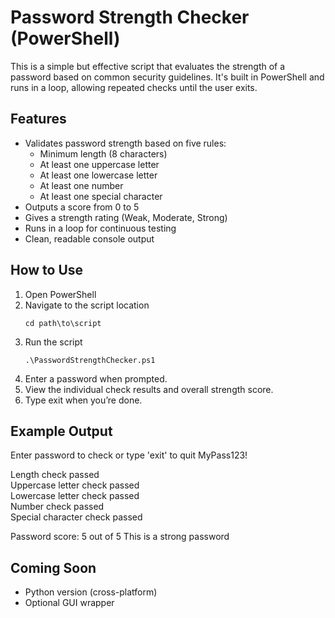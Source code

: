 # Password Strength Checker (PowerShell)

This is a simple but effective script that evaluates the strength of a password based on common security guidelines. 
It's built in PowerShell and runs in a loop, allowing repeated checks until the user exits.

## Features

- Validates password strength based on five rules:
  - Minimum length (8 characters)
  - At least one uppercase letter
  - At least one lowercase letter
  - At least one number
  - At least one special character
- Outputs a score from 0 to 5
- Gives a strength rating (Weak, Moderate, Strong)
- Runs in a loop for continuous testing
- Clean, readable console output

## How to Use

1. Open PowerShell
2. Navigate to the script location
    ```
    cd path\to\script
    ```
4. Run the script
    ```
    .\PasswordStrengthChecker.ps1
    ```
6. Enter a password when prompted.
7. View the individual check results and overall strength score.
8. Type exit when you’re done.

## Example Output

Enter password to check or type 'exit' to quit
MyPass123!

Length check passed  
Uppercase letter check passed  
Lowercase letter check passed  
Number check passed  
Special character check passed  

Password score: 5 out of 5
This is a strong password

## Coming Soon

- Python version (cross-platform)
- Optional GUI wrapper
